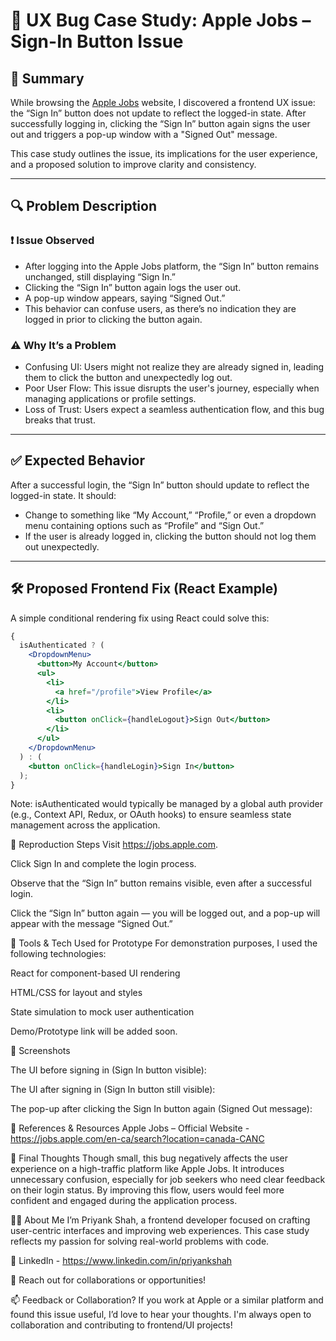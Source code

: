 ﻿# 🐞 UX Bug Case Study: Apple Jobs – Sign-In Button Issue

## 📌 Summary

While browsing the [Apple Jobs](https://jobs.apple.com/) website, I discovered a frontend UX issue: the “Sign In” button does not update to reflect the logged-in state. After successfully logging in, clicking the “Sign In” button again signs the user out and triggers a pop-up window with a "Signed Out" message.

This case study outlines the issue, its implications for the user experience, and a proposed solution to improve clarity and consistency.

---

## 🔍 Problem Description

### ❗ Issue Observed

- After logging into the Apple Jobs platform, the “Sign In” button remains unchanged, still displaying “Sign In.”
- Clicking the “Sign In” button again logs the user out.
- A pop-up window appears, saying “Signed Out.”
- This behavior can confuse users, as there’s no indication they are logged in prior to clicking the button again.

### ⚠️ Why It’s a Problem

- Confusing UI: Users might not realize they are already signed in, leading them to click the button and unexpectedly log out.
- Poor User Flow: This issue disrupts the user's journey, especially when managing applications or profile settings.
- Loss of Trust: Users expect a seamless authentication flow, and this bug breaks that trust.

---

## ✅ Expected Behavior

After a successful login, the “Sign In” button should update to reflect the logged-in state. It should:

- Change to something like “My Account,” “Profile,” or even a dropdown menu containing options such as “Profile” and “Sign Out.”
- If the user is already logged in, clicking the button should not log them out unexpectedly.

---

## 🛠 Proposed Frontend Fix (React Example)

A simple conditional rendering fix using React could solve this:

```jsx
{
  isAuthenticated ? (
    <DropdownMenu>
      <button>My Account</button>
      <ul>
        <li>
          <a href="/profile">View Profile</a>
        </li>
        <li>
          <button onClick={handleLogout}>Sign Out</button>
        </li>
      </ul>
    </DropdownMenu>
  ) : (
    <button onClick={handleLogin}>Sign In</button>
  );
}
```

Note: isAuthenticated would typically be managed by a global auth provider (e.g., Context API, Redux, or OAuth hooks) to ensure seamless state management across the application.

🧪 Reproduction Steps
Visit https://jobs.apple.com.

Click Sign In and complete the login process.

Observe that the “Sign In” button remains visible, even after a successful login.

Click the “Sign In” button again — you will be logged out, and a pop-up will appear with the message “Signed Out.”

🧰 Tools & Tech Used for Prototype
For demonstration purposes, I used the following technologies:

React for component-based UI rendering

HTML/CSS for layout and styles

State simulation to mock user authentication

Demo/Prototype link will be added soon.

📸 Screenshots

The UI before signing in (Sign In button visible):



The UI after signing in (Sign In button still visible):



The pop-up after clicking the Sign In button again (Signed Out message):



🔗 References & Resources
Apple Jobs – Official Website - https://jobs.apple.com/en-ca/search?location=canada-CANC

💬 Final Thoughts
Though small, this bug negatively affects the user experience on a high-traffic platform like Apple Jobs. It introduces unnecessary confusion, especially for job seekers who need clear feedback on their login status. By improving this flow, users would feel more confident and engaged during the application process.

🙋‍♂️ About Me
I’m Priyank Shah, a frontend developer focused on crafting user-centric interfaces and improving web experiences. This case study reflects my passion for solving real-world problems with code.

💼 LinkedIn - https://www.linkedin.com/in/priyankshah

📮 Reach out for collaborations or opportunities!

📫 Feedback or Collaboration?
If you work at Apple or a similar platform and found this issue useful, I’d love to hear your thoughts. I'm always open to collaboration and contributing to frontend/UI projects!

